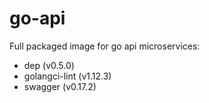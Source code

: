 # go-api

Full packaged image for go api microservices:

- dep (v0.5.0)
- golangci-lint (v1.12.3)
- swagger (v0.17.2)
